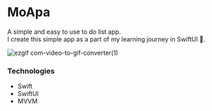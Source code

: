 # MoApa
A simple and easy to use to do list app.<br />
I create this simple app as a part of my learning journey in SwiftUI 🙂.

![ezgif com-video-to-gif-converter(1)](https://github.com/kurniawanj26/MoApa/assets/6804018/38be1b20-f3db-4d0e-bc9c-b9577c643f21)


### Technologies
- Swift
- SwiftUI
- MVVM

